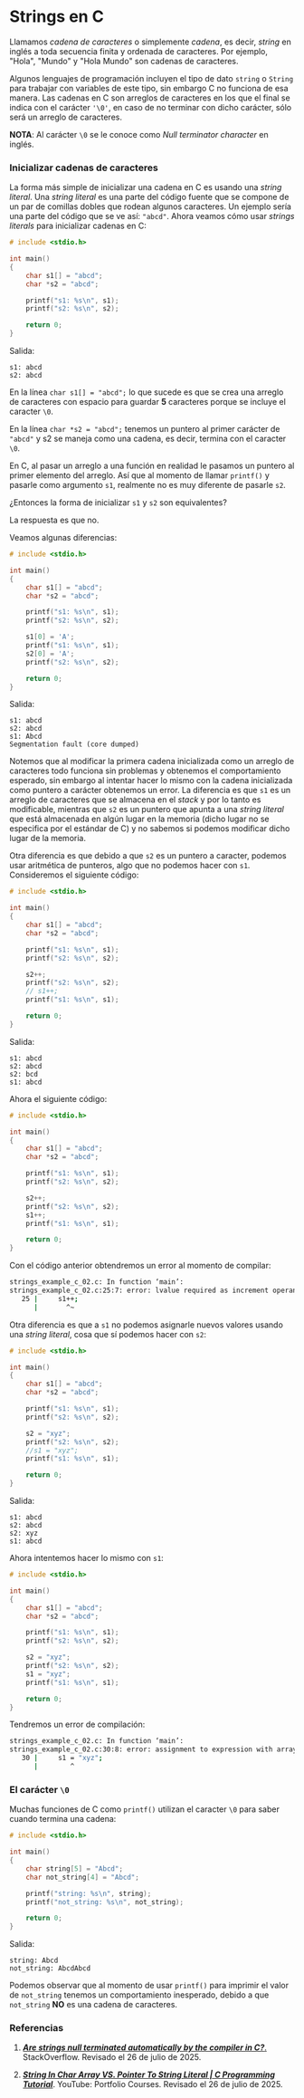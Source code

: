 # Strings en C

Llamamos *cadena de caracteres* o simplemente *cadena*, es decir, *string* en inglés a toda secuencia finita y ordenada de caracteres. Por ejemplo, "Hola", "Mundo" y "Hola Mundo" son cadenas de caracteres.

Algunos lenguajes de programación incluyen el tipo de dato `string` o `String` para trabajar con variables de este tipo, sin embargo C no funciona de esa manera. Las cadenas en C son arreglos de caracteres en los que el final se indica con el carácter `'\0'`, en caso de no terminar con dicho carácter, sólo será un arreglo de caracteres.

**NOTA**: Al carácter `\0` se le conoce como *Null terminator character* en inglés.

### Inicializar cadenas de caracteres

La forma más simple de inicializar una cadena en C es usando una *string literal*. Una *string literal* es una parte del código fuente que se compone de un par de comillas dobles que rodean algunos caracteres. Un ejemplo sería una parte del código que se ve así: `"abcd"`. Ahora veamos cómo usar *strings literals* para inicializar cadenas en C:

```c
# include <stdio.h>

int main()
{
    char s1[] = "abcd";
    char *s2 = "abcd";

    printf("s1: %s\n", s1);
    printf("s2: %s\n", s2);

    return 0;
}
```

Salida:

```
s1: abcd
s2: abcd
```

En la línea `char s1[] = "abcd";` lo que sucede es que se crea una arreglo de caracteres con espacio para guardar **5** caracteres porque se incluye el caracter `\0`.

En la línea `char *s2 = "abcd";` tenemos un puntero al primer carácter de `"abcd"` y s2 se maneja como una cadena, es decir, termina con el caracter `\0`.

En C, al pasar un arreglo a una función en realidad le pasamos un puntero al primer elemento del arreglo. Así que al momento de llamar `printf()` y pasarle como argumento `s1`, realmente no es muy diferente de pasarle `s2`.


¿Entonces la forma de inicializar `s1` y `s2` son equivalentes?

La respuesta es que no.

Veamos algunas diferencias:

```c
# include <stdio.h>

int main()
{
    char s1[] = "abcd";
    char *s2 = "abcd";

    printf("s1: %s\n", s1);
    printf("s2: %s\n", s2);

    s1[0] = 'A';
    printf("s1: %s\n", s1);
    s2[0] = 'A';
    printf("s2: %s\n", s2);

    return 0;
}
```

Salida:

```
s1: abcd
s2: abcd
s1: Abcd
Segmentation fault (core dumped)
```

Notemos que al modificar la primera cadena inicializada como un arreglo de caracteres todo funciona sin problemas y obtenemos el comportamiento esperado, sin embargo al intentar hacer lo mismo con la cadena inicializada como puntero a carácter obtenemos un error. La diferencia es que `s1` es un arreglo de caracteres que se almacena en el *stack* y por lo tanto es modificable, mientras que `s2` es un puntero que apunta a una *string literal* que está almacenada en algún lugar en la memoria (dicho lugar no se especifica por el estándar de C) y no sabemos si podemos modificar dicho lugar de la memoria.

Otra diferencia es que debido a que `s2` es un puntero a caracter, podemos usar aritmética de punteros, algo que no podemos hacer con `s1`. Consideremos el siguiente código:

```c
# include <stdio.h>

int main()
{
    char s1[] = "abcd";
    char *s2 = "abcd";

    printf("s1: %s\n", s1);
    printf("s2: %s\n", s2);

    s2++;
    printf("s2: %s\n", s2);
    // s1++;
    printf("s1: %s\n", s1);

    return 0;
}
```

Salida:

```
s1: abcd
s2: abcd
s2: bcd
s1: abcd
```

Ahora el siguiente código:

```c
# include <stdio.h>

int main()
{
    char s1[] = "abcd";
    char *s2 = "abcd";

    printf("s1: %s\n", s1);
    printf("s2: %s\n", s2);

    s2++;
    printf("s2: %s\n", s2);
    s1++;
    printf("s1: %s\n", s1);

    return 0;
}
```

Con el código anterior obtendremos un error al momento de compilar:

```sh
strings_example_c_02.c: In function ‘main’:
strings_example_c_02.c:25:7: error: lvalue required as increment operand
   25 |     s1++;
      |       ^~
```

Otra diferencia es que a `s1` no podemos asignarle nuevos valores usando una *string literal*, cosa que sí podemos hacer con `s2`:

```c
# include <stdio.h>

int main()
{
    char s1[] = "abcd";
    char *s2 = "abcd";

    printf("s1: %s\n", s1);
    printf("s2: %s\n", s2);

    s2 = "xyz";
    printf("s2: %s\n", s2);
    //s1 = "xyz";
    printf("s1: %s\n", s1);

    return 0;
}
```

Salida:

```
s1: abcd
s2: abcd
s2: xyz
s1: abcd
```

Ahora intentemos hacer lo mismo con `s1`:

```c
# include <stdio.h>

int main()
{
    char s1[] = "abcd";
    char *s2 = "abcd";

    printf("s1: %s\n", s1);
    printf("s2: %s\n", s2);

    s2 = "xyz";
    printf("s2: %s\n", s2);
    s1 = "xyz";
    printf("s1: %s\n", s1);

    return 0;
}
```

Tendremos un error de compilación:

```sh
strings_example_c_02.c: In function ‘main’:
strings_example_c_02.c:30:8: error: assignment to expression with array type
   30 |     s1 = "xyz";
      |        ^
```

### El carácter `\0`


Muchas funciones de C como `printf()` utilizan el caracter `\0` para saber cuando termina una cadena:

```c
# include <stdio.h>

int main()
{
    char string[5] = "Abcd";
    char not_string[4] = "Abcd";

    printf("string: %s\n", string);
    printf("not_string: %s\n", not_string);

    return 0;
}
```

Salida:

```
string: Abcd
not_string: AbcdAbcd
```

Podemos observar que al momento de usar `printf()` para imprimir el valor de `not_string` tenemos un comportamiento inesperado, debido a que `not_string` **NO** es una cadena de caracteres.

### Referencias

1.  [***Are strings null terminated automatically by the compiler in C?***.](https://stackoverflow.com/questions/62335383/are-strings-null-terminated-automatically-by-the-compiler-in-c) StackOverflow. Revisado el 26 de julio de 2025.

2. [***String In Char Array VS. Pointer To String Literal | C Programming Tutorial***](https://youtu.be/Qp3WatLL_Hc?si=-TH8S2VVQ5MY3IGG). YouTube: Portfolio Courses. Revisado el 26 de julio de 2025.
